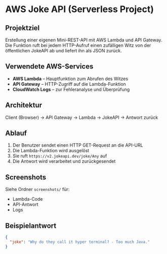 # AWS Joke API (Serverless Project)

## Projektziel

Erstellung einer eigenen Mini-REST-API mit AWS Lambda und API Gateway. Die Funktion ruft bei jedem HTTP-Aufruf einen zufälligen Witz von der öffentlichen JokeAPI ab und liefert ihn als JSON zurück.

## Verwendete AWS-Services

- **AWS Lambda** – Hauptfunktion zum Abrufen des Witzes
- **API Gateway** – HTTP-Zugriff auf die Lambda-Funktion
- **CloudWatch Logs** – zur Fehleranalyse und Überprüfung

## Architektur

Client (Browser) → API Gateway → Lambda → JokeAPI → Antwort zurück

## Ablauf

1. Der Benutzer sendet einen HTTP GET-Request an die API-URL
2. Die Lambda-Funktion wird ausgelöst
3. Sie ruft `https://v2.jokeapi.dev/joke/Any` auf
4. Die Antwort wird verarbeitet und zurückgesendet

## Screenshots

Siehe Ordner `screenshots/` für:

- Lambda-Code
- API-Antwort
- Logs

##  Beispielantwort

```json
{
  "joke": "Why do they call it hyper terminal? - Too much Java."
}
